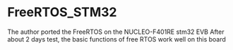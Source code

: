 # FreeRTOS_STM32
The author ported the FreeRTOS on the NUCLEO-F401RE stm32 EVB
After about 2 days test, the basic functions of free RTOS work well on this board
